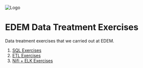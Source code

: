 ![Logo](https://n3m5z7t4.rocketcdn.me/wp-content/plugins/edem-shortcodes/public/img/logo-Edem.png)

# EDEM Data Treatment Exercises
Data treatment exercises that we carried out at EDEM.

1. [SQL Exercises](https://github.com/jabrio/EDEM_DT_Exercises/tree/main/SQL)
2. [ETL Exercises](https://github.com/jabrio/EDEM_DT_Exercises/tree/main/ETL)
3. [Nifi + ELK Exercises](https://github.com/jabrio/EDEM_DT_Exercises/tree/main/Nifi_ELK)
